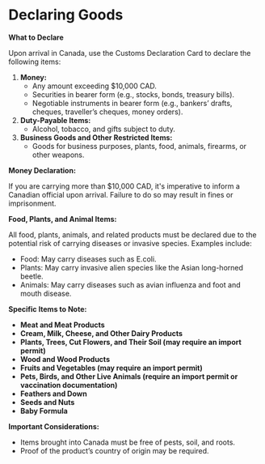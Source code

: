 # Declaring Goods

**What to Declare**

Upon arrival in Canada, use the Customs Declaration Card to declare the following items:

1. **Money:**
   * Any amount exceeding $10,000 CAD.
   * Securities in bearer form (e.g., stocks, bonds, treasury bills).
   * Negotiable instruments in bearer form (e.g., bankers’ drafts, cheques, traveller’s cheques, money orders).
2. **Duty-Payable Items:**
   * Alcohol, tobacco, and gifts subject to duty.
3. **Business Goods and Other Restricted Items:**
   * Goods for business purposes, plants, food, animals, firearms, or other weapons.

**Money Declaration:**

If you are carrying more than $10,000 CAD, it's imperative to inform a Canadian official upon arrival. Failure to do so may result in fines or imprisonment.

**Food, Plants, and Animal Items:**

All food, plants, animals, and related products must be declared due to the potential risk of carrying diseases or invasive species. Examples include:

* Food: May carry diseases such as E.coli.
* Plants: May carry invasive alien species like the Asian long-horned beetle.
* Animals: May carry diseases such as avian influenza and foot and mouth disease.

**Specific Items to Note:**

* **Meat and Meat Products**
* **Cream, Milk, Cheese, and Other Dairy Products**
* **Plants, Trees, Cut Flowers, and Their Soil (may require an import permit)**
* **Wood and Wood Products**
* **Fruits and Vegetables (may require an import permit)**
* **Pets, Birds, and Other Live Animals (require an import permit or vaccination documentation)**
* **Feathers and Down**
* **Seeds and Nuts**
* **Baby Formula**

**Important Considerations:**

* Items brought into Canada must be free of pests, soil, and roots.
* Proof of the product’s country of origin may be required.
